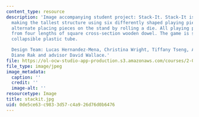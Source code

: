 ```yaml
---
content_type: resource
description: 'Image accompanying student project: Stack-It. Stack-It is a game of
  making the tallest structure using six differently shaped playing pieces. Players
  alternate placing pieces on the stand by rolling a die. All playing pieces are made
  from four lengths of square cross-section wooden dowel. The game is stored in a
  collapsible plastic tube.

  Design Team: Lucas Hernandez-Mena, Christina Wright, Tiffany Tseng, Amy Magnuson,
  Diane Rak and advisor David Wallace.'
file: https://ol-ocw-studio-app-production.s3.amazonaws.com/courses/2-00b-toy-product-design-spring-2008/0de5ce63c9833d57c4a926d76d0b6476_stackit.jpg
file_type: image/jpeg
image_metadata:
  caption: ''
  credit: ''
  image-alt: ''
resourcetype: Image
title: stackit.jpg
uid: 0de5ce63-c983-3d57-c4a9-26d76d0b6476
---
```

